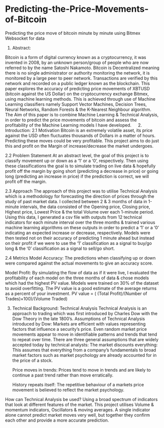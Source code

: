 # Predicting-the-Price-Movements-of-Bitcoin
Predicting the price move of bitcoin minute by minute using Bitmex Websocket for data
1. Abstract:

Bitcoin is a form of digital currency known as a cryptocurrency, it was invented in 2008, by an unknown person/group of people who are now referred to by the name Satoshi Nakamoto.
Bitcoin is Decentralized meaning there is no single administrator or authority monitoring the network, it is monitored by a large peer to peer network. 
Transactions are verified by this network and recorded on a public ledger known as the blockchain.
This paper explores the accuracy of predicting price movements of XBTUSD (bitcoin against the US Dollar) on the cryptocurrency exchange Bitmex, using machine learning methods.
This is achieved through use of Machine Learning classifiers namely Support Vector Machines, Decision Trees, Neural Networks, Random Forests & the K-Nearest Neighbour algorithm.
The Aim of this paper is to combine Machine Learning & Technical Analysis, in order to predict the price movements of bitcoin and assess the profitability of the Machine Learning models I have developed.
 
2. Introduction:
 2.1 Motivation 
Bitcoin is an extremely volatile asset, its price against the USD often fluctuates thousands of Dollars in a matter of hours. Predicting these moves could be very profitable.
This project aims to do just this and profit on the Margin of increase/decrease the market undergoes.

2.2 Problem Statement
At an abstract level, the goal of this project is to classify movement up or down as a ‘1’ or a ‘0’, respectively.
Then using these classifications the goal is to simulate trading on live data & hopefully profit off the margin by going short (predicting a decrease in price) or going long (predicting an increase in price) if the prediction is correct, we will profit off the margin.

2.3 Approach
The approach of this project was to utilise Technical Analysis which is a methodology for forecasting the direction of prices through the study of past market data.
I collected between 2 & 3 months of data in 1-minute intervals, the data consisted of the Opening price, Closing price, Highest price, Lowest Price & the total Volume over each 1-minute period.
Using this data, I generated a csv file with outputs from 12 technical indicators for each minute interval over the three months & trained various machine learning algorithms on these outputs in order to predict a ‘1’ or a ‘0’ indicating an expected increase or decrease, respectively.
Models were then tested not on their accuracy of predicting 1 minute ahead but instead on their profit if we were to use the ‘1’ classification as a signal to buy/go long & the ‘0’ classification as a signal to sell/go short.

2.4 Metrics
Model Accuracy:
The predictions when classifying up or down were compared against the actual movements to give an accuracy score.


Model Profit:
By simulating the flow of data as if it were live, I evaluated the profitability of each model on the three months of data & chose models which had the highest PV value. Models were trained on 30% of the dataset to avoid overfitting.
 The PV value is a good estimate of the average returns as a percent of your investment.
PV value =  ( (Total Profit)/(Number of Trades)×100)/(Volume Traded) 

3. Technical Background:
Technical Analysis
Technical Analysis is an approach to trading which was first introduced by Charles Dow with the Dow Theory in the late 1800’s.
Assumptions of Technical Analysis introduced by Dow:
	Markets are efficient with values representing factors that influence a security’s price.
	Even random market price movements appear to move in identifiable patterns and trends that tend to repeat over time.
There are three general assumptions that are widely accepted today by technical analysts:
	The market discounts everything:
This assumes that everything from a company’s fundamentals to broad market factors such as market psychology are already accounted for in the price of a stock.

	Price moves in trends:
Prices tend to move in trends and are likely to continue a past trend rather than move erratically.

	History repeats itself:
The repetitive behaviour of a markets price movement is believed to reflect the market psychology.

How can Technical Analysis be used?
Using a broad spectrum of indicators that look at different features of the market.
This project utilises Volume & momentum indicators, Oscillators & moving averages.
A single indicator alone cannot predict market moves very well, but together they confirm each other and provide a more accurate prediction.
